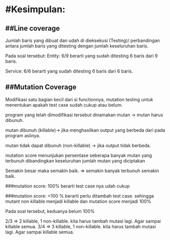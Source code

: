#Kesimpulan:
===========

##Line coverage 
---------------
Jumlah baris yang dibuat dan udah di dieksekusi (Testing)/ perbandingan antara jumlah baris yang ditesting dengan jumlah keseluruhan baris.

Pada soal tersebut:
Entity: 6/9 berarti yang sudah ditesting 6 baris dari 9 baris.

Service: 6/6 berarti yang sudah ditesting 6 baris dari 6 baris.



##Mutation Coverage 
------------------
Modifikasi satu bagian kecil dari si functionnya, mutation testing untuk menentukan apakah test case sudah cukup atau belum.

program yang telah dimodifikasi tersebut dinamakan mutan -> mutan harus dibunuh.

mutan dibunuh (killable)-> jika menghasilkan output yang berbeda dari pada program aslinya.

mutan tidak dapat dibunuh (non-killable) -> jika output tidak berbeda.

mutation score menunjukan persentase seberapa banyak mutan yang terbunuh dibandingkan keseluruhan jumlah mutan yang diciptakan

Semakin besar maka semakin baik. => semakin banyak terbunuh semakin baik.

###mutation score: 100% berarti test case nya udah cukup

###mutation score: <100 % berarti perlu ditambah test case. sehingga mutant non killable menjadi killable dan mutation score menjadi 100%

Pada soal tersebut, keduanya belum 100%

2/3 => 2 killable, 1 non-killable. kita harus tambah mutasi lagi. Agar sampai killable semua.
3/4 => 3 killable, 1 non-killable. kita harus tambah mutasi lagi. Agar sampai killable semua.